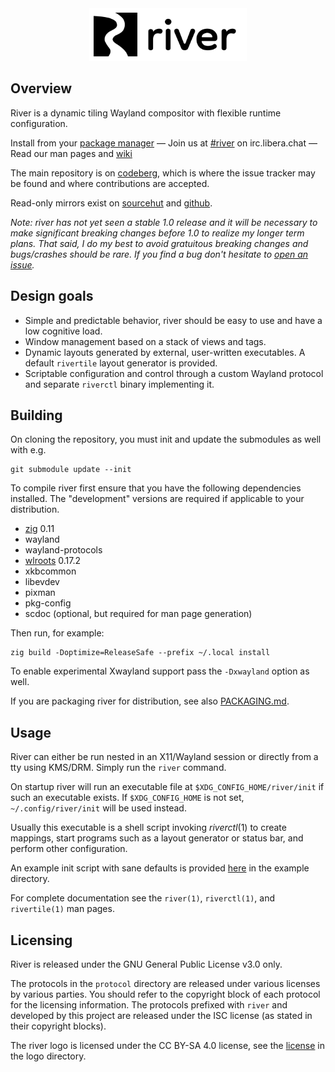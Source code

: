 <div align="center">
  <img src="logo/logo_text_background.svg" width="50%">
</div>

## Overview

River is a dynamic tiling Wayland compositor with flexible runtime
configuration.

Install from your [package manager](https://repology.org/project/river/versions) —
Join us at [#river](https://web.libera.chat/?channels=#river) on irc.libera.chat —
Read our man pages and [wiki](https://codeberg.org/river/wiki)

The main repository is on [codeberg](https://codeberg.org/river/river),
which is where the issue tracker may be found and where contributions are accepted.

Read-only mirrors exist on [sourcehut](https://git.sr.ht/~ifreund/river)
and [github](https://github.com/riverwm/river).

*Note: river has not yet seen a stable 1.0 release and it will be necessary to
make significant breaking changes before 1.0 to realize my longer term plans.
That said, I do my best to avoid gratuitous breaking changes and bugs/crashes
should be rare. If you find a bug don't hesitate to
[open an issue](https://codeberg.org/river/river/issues/new/choose).*

## Design goals

- Simple and predictable behavior, river should be easy to use and have a
low cognitive load.
- Window management based on a stack of views and tags.
- Dynamic layouts generated by external, user-written executables. A default
`rivertile` layout generator is provided.
- Scriptable configuration and control through a custom Wayland protocol and
separate `riverctl` binary implementing it.

## Building

On cloning the repository, you must init and update the submodules as well
with e.g.

```
git submodule update --init
```

To compile river first ensure that you have the following dependencies
installed. The "development" versions are required if applicable to your
distribution.

- [zig](https://ziglang.org/download/) 0.11
- wayland
- wayland-protocols
- [wlroots](https://gitlab.freedesktop.org/wlroots/wlroots) 0.17.2
- xkbcommon
- libevdev
- pixman
- pkg-config
- scdoc (optional, but required for man page generation)

Then run, for example:
```
zig build -Doptimize=ReleaseSafe --prefix ~/.local install
```
To enable experimental Xwayland support pass the `-Dxwayland` option as well.

If you are packaging river for distribution, see also
[PACKAGING.md](PACKAGING.md).

## Usage

River can either be run nested in an X11/Wayland session or directly
from a tty using KMS/DRM. Simply run the `river` command.

On startup river will run an executable file at `$XDG_CONFIG_HOME/river/init`
if such an executable exists. If `$XDG_CONFIG_HOME` is not set,
`~/.config/river/init` will be used instead.

Usually this executable is a shell script invoking *riverctl*(1) to create
mappings, start programs such as a layout generator or status bar, and
perform other configuration.

An example init script with sane defaults is provided [here](example/init)
in the example directory.

For complete documentation see the `river(1)`, `riverctl(1)`, and
`rivertile(1)` man pages.

## Licensing

River is released under the GNU General Public License v3.0 only.

The protocols in the `protocol` directory are released under various licenses by
various parties. You should refer to the copyright block of each protocol for
the licensing information. The protocols prefixed with `river` and developed by
this project are released under the ISC license (as stated in their copyright
blocks).

The river logo is licensed under the CC BY-SA 4.0 license, see the
[license](logo/LICENSE) in the logo directory.
